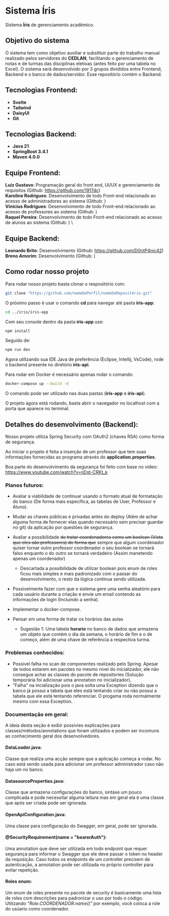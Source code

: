 # Sistema Íris
Sistema **Íris** de gerenciamento acadêmico.

## Objetivo do sistema
O sistema tem como objetivo auxiliar e substituir parte do trabalho manual realizado pelos servidores do **CEDLAN**, facilitando o gerenciamento de notas e de turmas das disciplinas eletivas (antes feito por uma tabela no Excel). O sistema será desenvolvido por 3 grupos divididos entre Frontend, Backend e o banco de dados/servidor. Esse repositório contém o Backend.

## Tecnologias Frontend:
- **Svelte**
- **Tailwind**
- **DaisyUI**
- **Git**

## Tecnologias Backend:
- **Java 21**
- **SpringBoot 3.4.1**
- **Maven 4.0.0**

## Equipe Frontend:
**Luiz Gustavo**: Programação geral do front end, UI/UX e gerenciamento de requisitos (Github: https://github.com/1917dc) \
**Karoline Rodrigues**: Desenvolvimento de todo Front-end relacionado ao acesso de administradores ao sistema (Github: ) \
**Vinícius Rodrigues**: Desenvolvimento de todo Front-end relacionado ao acesso de professores ao sistema (Github: ) \
**Raquel Pereira**: Desenvolvimento de todo Front-end relacionado ao acesso de alunos ao sistema (Github: ) \

## Equipe Backend:
**Leonardo Brito**: Desenvolvimento (Github: https://github.com/D0ntP4nic42)  
**Breno Amorim**: Desenvolvimento (Github: ) 

## Como rodar nosso projeto
Para rodar nosso projeto basta clonar o respositório com:
```bash
git clone "https://github.com/nomeDoPerfil/nomeDoRepositório.git"
```
O próximo passo é usar o comando **cd** para navegar até pasta **iris-app**:
```bash
cd ../iris/iris-app
```
Com seu console dentro da pasta **iris-app** use:
```bash
npm install
```
Seguido de:
```bash
npm run dev
```

Agora utilizando sua IDE Java de preferência (Eclipse, Intellij, VsCode), rode o backend presente no diretório **iris-api**.  
  
Para rodar em Docker é necessário apenas rodar o comando:
```bash
docker-compose up --build -d
```
O comando pode ser utilizado nas duas pastas (**iris-app** e **iris-api**).

O projeto agora está rodando, basta abrir o navegador no localhost com a porta que aparece no terminal.

## Detalhes do desenvolvimento (Backend):
Nosso projeto utiliza Spring Security com OAuth2 (chaves RSA) como forma de segurança.  
  
Ao iniciar o projeto é feita a inserção de um professor que tem suas informações fornecidas ao programa através do **application.properties**.  

Boa parte do desenvolvimento da segurança foi feito com base no vídeo: https://www.youtube.com/watch?v=nDst-CRKt_k

### Planos futuros:
* Avaliar a viabilidade de continuar usando o formato atual de formatação do banco (De forma mais específica, as tabelas de User, Professor e Aluno).  
* Mudar as chaves públicas e privadas antes do deploy (Além de achar alguma forma de fornecer elas quando necessário sem precisar guardar no git) da aplicação por questões de segurança.  
* Avaliar a possibilidade ~~de tratar coordenadores como um boolean (Visto que eles são professores) de forma que~~ sempre que algum coordenador quiser tornar outro professor coordenador o seu boolean se tornará falso enquanto o do outro se tornará verdadeiro (Assim manetendo apenas um coordenador)  

    * Descartada a possibilidade de utilizar boolean pois enum de roles ficou mais simples e mais padronizado com o passar do desenvolvimento, o resto da lógica continua sendo utilizada.

* Possivelmente fazer com que o sistema gere uma senha aleatório para cada usuário durante a criação e envie um email contendo as informações de login (Incluindo a senha).
* Implementar o docker-compose.
* Pensar em uma forma de tratar os horários das aulas  
  
    * Sugestão 1: Uma tabela **horario** no banco de dados que armazena um objeto que contém o dia da semana, o horário de fim e o de começo, além de uma chave de referência a respectiva turma.

### Problemas conhecidos:
- Possível falha no scan de componentes realizado pelo Spring. Apesar de todos estarem em pacotes no mesmo nível do inicializador, ele não consegue achar as classes do pacote de repositories (Solução temporária foi adicionar uma annotation no inicializador).  
- "Falha" na incialização pois o java solta uma Exception dizendo que o banco já possui a tabela que eles está tentando criar ou não possui a tabela que ele está tentando referenciar. O progama roda normalmente mesmo com essa Exception.

### Documentação em geral:
A ideia desta seção é exibir possívies explicações para classes/métodos/annotations que foram utilizados e podem ser incomuns ao conhecimento geral dos desenvolvedores.

#### DataLoader.java:
Classe que realiza uma acção sempre que a aplicação começa a rodar. No caso está sendo usada para adicionar um professor administrador caso não haja um no banco.

#### DatasourceProperties.java:
Classe que armazena configurações do banco, sintáxe um pouco complicada e pode necessitar alguma leitura mas em geral ela é uma classe que após ser criada pode ser ignorada.

#### OpenApiConfiguration.java:
Uma classe para configuração do Swagger, em geral, pode ser ignorada.

#### @SecurityRequirement(name = "bearerAuth"):  
Uma annotation que deve ser utilizada em todo endpoint que requer segurança para informar o Swagger que ele deve passar o token no header da requisição. Caso todos os endpoints de um controller precisem de autenticação, a annotation pode ser utilizada no próprio controller para evitar repetição.

#### Roles enum:
Um enum de roles presente no pacote de security é basicamente uma lista de roles com descrições para padronizar o uso por todo o código. Utilizando *"Role.COORDENADOR.name()"* por exemplo, você coloca a role do usúario como coordenador.